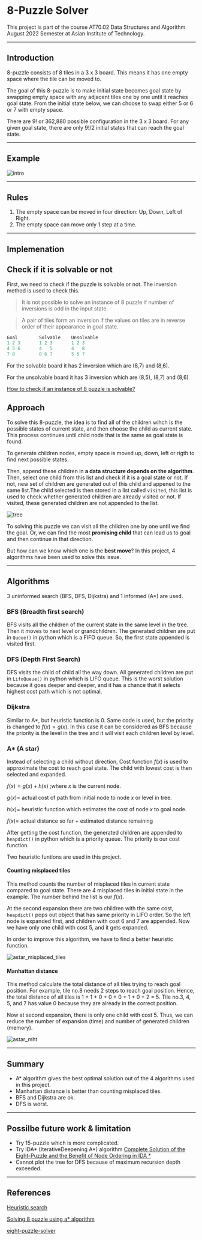 # 8-Puzzle Solver

This project is part of the course AT70.02 Data Structures and Algorithm
August 2022 Semester at Asian Institute of Technology.

----------

## Introduction

8-puzzle consists of 8 tiles in a 3 x 3 board. This means it has one empty space where the tile can be moved to.

The goal of this 8-puzzle is to make initial state becomes goal state by swapping empty space with any adjacent tiles one by one until it reaches goal state. From the initial state below, we can choose to swap either 5 or 6 or 7 with empty space. 

There are $9!$ or 362,880  possible configuration in the 3 x 3 board. For any given goal state, there are only $9!/2$ initial states that can reach the goal state.

----------

## Example
![intro](./Doc/intro.png)

----------

## Rules
1. The empty space can be moved in four direction: Up, Down, Left of Right.
2. The empty space can move only 1 step at a time.

----------

## Implemenation

## Check if it is solvable or not

First, we need to check if the puzzle is solvable or not. The inversion method is used to check this.

> It is not possible to solve an instance of 8 puzzle if number of inversions is odd in the input state.

> A pair of tiles form an inversion if the values on tiles are in reverse order of their appearance in goal state.

```python
Goal        Solvable    Unsolvable
1 2 3       1 2 3       1 2 3
4 5 6       4   5       4   8
7 8         8 6 7       5 6 7
```
For the solvable board it has 2 inversion which are (8,7) and (8,6).

For the unsolvable board it has 3 inversion which are (8,5), (8,7) and (8,6)

[How to check if an instance of 8 puzzle is solvable?](https://www.geeksforgeeks.org/check-instance-8-puzzle-solvable/?ref=lbp)

## Approach

To solve this 8-puzzle, the idea is to find all of the children wihch is the possible states of current state, and then choose the child as current state. This process continues until child node that is the same as goal state is found. 

To generate children nodes, empty space is moved up, down, left or rigth to find next possible states.

Then, append these children in **a data structure depends on the algorithm**. Then, select one child from this list and check if it is a goal state or not. If not, new set of children are generated out of this child and appened to the same list.The child selected is then stored in a list called `visited`, this list is used to check whether generated children are already visited or not. If visited, these generated children are not appended to the list.

![tree](./Doc/tree.png)

To solving this puzzle we can visit all the children one by one until we find the goal. Or, we can find the most **promising child** that can lead us to goal and then continue in that direction.

But how can we know which one is the **best move**?
In this project, 4 algorithms have been used to solve this issue.

----------

## Algorithms

3 uninformed search (BFS, DFS, Dijkstra) and 1 informed (A*) are used.

### BFS (Breadth first search)

BFS visits all the children of the current state in the same level in the tree. Then it moves to next level or grandchildren.
The generated children are put in `Queue()` in python which is a FIFO queue. So, the first state appended is visited first.

### DFS (Depth First Search)
DFS visits the child of child all the way down. All generated children are put in `LifoQueue()` in python which is LIFO queue. This is the worst solution because it goes deeper and deeper, and it has a chance that it selects highest cost path which is not optimal.

### Dijkstra
Similar to A*, but heuristic function is 0. Same code is used, but the priority is changed to $f(x) = g(x)$. In this case it can be considered as BFS because the priority is the level in the tree and it will visit each children level by level.

### A* (A star)

Instead of selecting a child without direction, Cost function $f(x)$ is used to approximate the cost to reach goal state. The child with lowest cost is then selected and expanded.

$f(x)=g(x)+h(x)$ ;where $x$ is the current node.

$g(x)=$ actual cost of path from initial node to node $x$ or level in tree.

$h(x)=$ heuristic function which estimates the cost of node $x$ to goal node.

$f(x)=$ actual distance so far + estimated distance remaining

After getting the cost function, the generated children are appended to `heapdict()` in python which is a priority queue. The priority is our cost function.

Two heuristic funtions are used in this project. 
#### Counting misplaced tiles
This method counts the number of misplaced tiles in current state compared to goal state. There are 4 misplaced tiles in initial state in the example. The number behind the list is our $f(x)$. 

At the second expansion there are two children with the same cost, `heapdict()` pops out object that has same priority in LIFO order. So the left node is expanded first, and children with cost 6 and 7 are appended. Now we have only one child with cost 5, and it gets expanded.

In order to improve this algorithm, we have to find a better heuristic function.

![astar_misplaced_tiles](./Doc/astar_misplaced_tiles.png)

#### Manhattan distance
This method calculate the total distance of all tiles trying to reach goal position. For example, tile no.8 needs 2 steps to reach goal position. Hence, the total distance of all tiles is 1 + 1 + 0 + 0 + 0 + 1 + 0 + 2 = 5. Tile no.3, 4, 5, and 7 has value 0 because they are already in the correct position.

Now at second expansion, there is only one child with cost 5. Thus, we can reduce the number of expansion (time) and number of generated children (memory). 

![astar_mht](./Doc/astar_mht.png)

----------

## Summary

- A* algorithm gives the best optimal solution out of the 4 algorithms used in this project.
- Manhattan distance is better than counting misplaced tiles.
- BFS and Dijkstra are ok.
- DFS is worst.

----------

## Possilbe future work & limitation
- Try 15-puzzle which is more complicated.
- Try IDA* (IterativeDeepening A*) algorithm [Complete Solution of the Eight-Puzzle
and the Benefit of Node Ordering in IDA *](https://www.ijcai.org/Proceedings/93-1/Papers/035.pdf)
- Cannot plot the tree for DFS because of maximum recursion depth exceeded.
----------

## References

[Heuristic search](http://science.slc.edu/~jmarshall/courses/2005/fall/cs151/lectures/heuristic-search/)

[Solving 8 puzzle using a* algorithm](https://blog.goodaudience.com/solving-8-puzzle-using-a-algorithm-7b509c331288)

[eight-puzzle-solver](https://github.com/Elzawawy/eight-puzzle-solver)